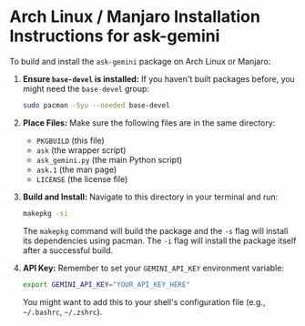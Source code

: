 # Arch Linux / Manjaro Installation Instructions for ask-gemini

To build and install the `ask-gemini` package on Arch Linux or Manjaro:

1.  **Ensure `base-devel` is installed:**
    If you haven't built packages before, you might need the `base-devel` group:
    ```bash
    sudo pacman -Syu --needed base-devel
    ```

2.  **Place Files:**
    Make sure the following files are in the same directory:
    *   `PKGBUILD` (this file)
    *   `ask` (the wrapper script)
    *   `ask_gemini.py` (the main Python script)
    *   `ask.1` (the man page)
    *   `LICENSE` (the license file)

3.  **Build and Install:**
    Navigate to this directory in your terminal and run:
    ```bash
    makepkg -si
    ```
    The `makepkg` command will build the package and the `-s` flag will install its dependencies using pacman. The `-i` flag will install the package itself after a successful build.

4.  **API Key:**
    Remember to set your `GEMINI_API_KEY` environment variable:
    ```bash
    export GEMINI_API_KEY="YOUR_API_KEY_HERE"
    ```
    You might want to add this to your shell's configuration file (e.g., `~/.bashrc`, `~/.zshrc`).
